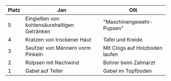 | Platz | Jan                                 | Olli                               |
|-------|-------------------------------------|------------------------------------|
| 5     | Eingießen von kohlensäurehaltigen Getränken | "Maschinengewehr-Pupsen"           |
| 4     | Kratzen von trockener Haut           | Tafel und Kreide                   |
| 3     | Seufzer von Männern vorm Pinkeln     | Mit Clogs auf Holzboden laufen      |
| 2     | Rülpsen mit Nachwind                | Bohrer beim Zahnarzt               |
| 1     | Gabel auf Teller                    | Gabel im Topfboden                  |
